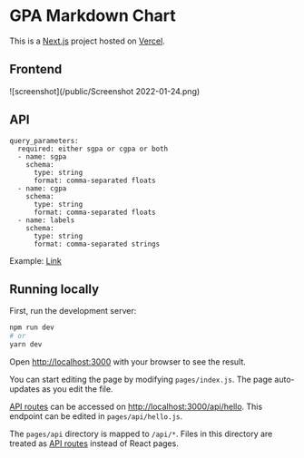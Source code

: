 # GPA Markdown Chart
This is a [Next.js](https://nextjs.org/) project hosted on [Vercel](https://vercel.com).

## Frontend
![screenshot](/public/Screenshot 2022-01-24.png)

## API
```
query_parameters:
  required: either sgpa or cgpa or both
  - name: sgpa
    schema:
      type: string
      format: comma-separated floats
  - name: cgpa
    schema:
      type: string
      format: comma-separated floats
  - name: labels
    schema:
      type: string
      format: comma-separated strings
```
Example: [Link](https://cgpa-chart-gen.vercel.app/api?sgpa=3.39%2C4%2C3.82%2C3.69%2C2.96&cgpa=3.39%2C3.48%2C3.64%2C3.79%2C3.52&labels=Fall%2019%2CSpring%2020%2CFall%2020%2CSpring%2021%2CFall%2021)

## Running locally
First, run the development server:

```bash
npm run dev
# or
yarn dev
```

Open [http://localhost:3000](http://localhost:3000) with your browser to see the result.

You can start editing the page by modifying `pages/index.js`. The page auto-updates as you edit the file.

[API routes](https://nextjs.org/docs/api-routes/introduction) can be accessed on [http://localhost:3000/api/hello](http://localhost:3000/api/hello). This endpoint can be edited in `pages/api/hello.js`.

The `pages/api` directory is mapped to `/api/*`. Files in this directory are treated as [API routes](https://nextjs.org/docs/api-routes/introduction) instead of React pages.
